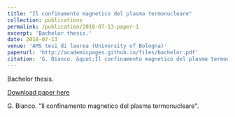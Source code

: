 ```yaml
---
title: "Il confinamento magnetico del plasma termonucleare"
collection: publications
permalink: /publication/2018-07-13-paper-1
excerpt: 'Bachelor thesis.'
date: 2018-07-13
venue: 'AMS tesi di laurea (University of Bologna)'
paperurl: 'http://academicpages.github.io/files/bachelor.pdf'
citation: 'G. Bianco. &quot;Il confinamento magnetico del plasma termonucleare&quot;.'
---
```

Bachelor thesis.

[Download paper here](http://academicpages.github.io/files/bachelor.pdf)

G. Bianco. "Il confinamento magnetico del plasma termonucleare".
